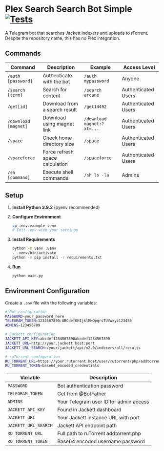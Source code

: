 # Plex Search Search Bot Simple [![Tests](https://github.com/thomasasfk/PlexSearchBotSimple/actions/workflows/pytest.yml/badge.svg)](https://github.com/thomasasfk/PlexSearchBotSimple/actions/workflows/pytest.yml)

A Telegram bot that searches Jackett indexers and uploads to rTorrent. Despite the repository name, this has no Plex integration.

## Commands

| Command | Description | Example | Access Level |
|---------|-------------|---------|--------------|
| `/auth [password]` | Authenticate with the bot | `/auth mypassword` | Anyone |
| `/search [term]` | Search for content | `/search arcane` | Authenticated Users |
| `/get[id]` | Download from a search result | `/get14492` | Authenticated Users |
| `/download [magnet]` | Download using magnet link | `/download magnet:?xt=...` | Authenticated Users |
| `/space` | Check home directory size | `/space` | Authenticated Users |
| `/spaceforce` | Force refresh space calculation | `/spaceforce` | Authenticated Users |
| `/sh [command]` | Execute shell commands | `/sh ls -la` | Admins |

## Setup

1. **Install Python 3.9.2** (pyenv recommended)

2. **Configure Environment**
   ```bash
   cp .env.example .env
   # Edit .env with your settings
   ```

3. **Install Requirements**
   ```bash
   python -m venv .venv
   . .venv/bin/activate
   python -m pip install -r requirements.txt
   ```

4. **Run**
   ```bash
   python main.py
   ```

## Environment Configuration

Create a `.env` file with the following variables:

```bash
# Bot configuration
PASSWORD=your_password_here
TELEGRAM_TOKEN=1234567890:ABCdefGHIjklMNOpqrsTUVwxyz123456
ADMINS=123456789

# Jackett configuration
JACKETT_API_KEY=abcdef1234567890abcdef1234567890
JACKETT_URL=http://your.jackett.host:port
JACKETT_URL_SEARCH=/your/jackett/api/v2.0/indexers/all/results

# ruTorrent configuration
RU_TORRENT_URL=https://your.rutorrent.host/user/rutorrent/php/addtorrent.php
RU_TORRENT_TOKEN=base64_encoded_credentials
```

| Variable | Description |
|----------|-------------|
| `PASSWORD` | Bot authentication password |
| `TELEGRAM_TOKEN` | Get from [@BotFather](https://t.me/botfather) |
| `ADMINS` | Your Telegram user ID for admin access |
| `JACKETT_API_KEY` | Found in Jackett dashboard |
| `JACKETT_URL` | Your Jackett instance URL with port |
| `JACKETT_URL_SEARCH` | Jackett API endpoint path |
| `RU_TORRENT_URL` | Full path to ruTorrent addtorrent.php |
| `RU_TORRENT_TOKEN` | Base64 encoded username:password |` | `user:password_base64` | Base64 encoded auth |
